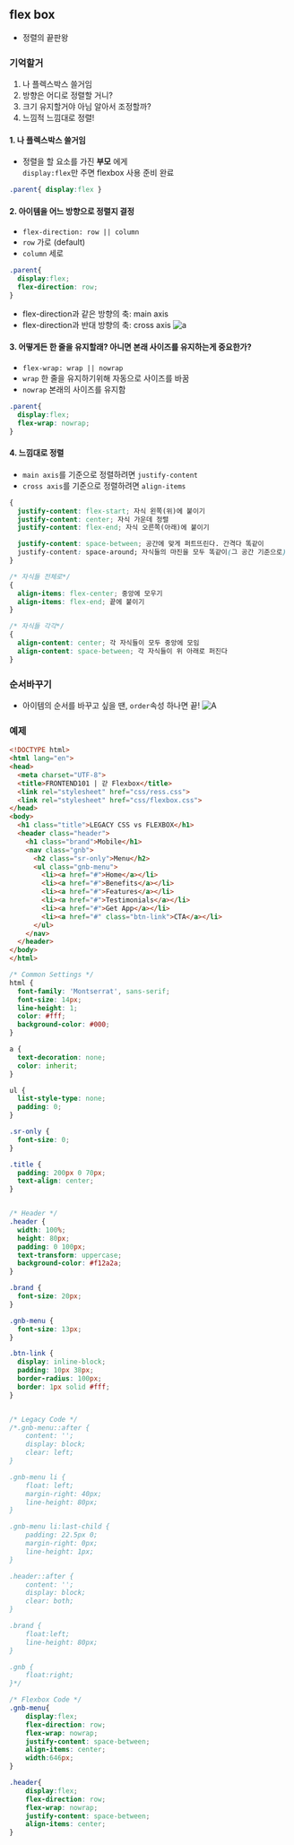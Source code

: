 ## flex box
- 정렬의 끝판왕
### 기억할거
1. 나 플렉스박스 쓸거임
2. 방향은 어디로 정렬할 거니?
3. 크기 유지할거야 아님 알아서 조정할까?
4. 느낌적 느낌대로 정렬!

#### 1. 나 플렉스박스 쓸거임
- 정렬을 할 요소를 가진 **부모** 에게  
  `display:flex`만 주면 flexbox 사용 준비 완료
```css
.parent{ display:flex }
```

#### 2. 아이템을 어느 방향으로 정렬지 결정
- `flex-direction: row || column`
- `row` 가로 (default)
- `column` 세로
```css
.parent{
  display:flex;
  flex-direction: row;
}
```
- flex-direction과 같은 방향의 축: main axis
- flex-direction과 반대 방향의 축: cross axis
![a](/assets/html/flex-direction.PNG)

#### 3. 어떻게든 한 줄을 유지할래? 아니면 본래 사이즈를 유지하는게 중요한가?
- `flex-wrap: wrap || nowrap`
- `wrap` 한 줄을 유지하기위해 자동으로 사이즈를 바꿈
- `nowrap` 본래의 사이즈를 유지함
```css
.parent{
  display:flex;
  flex-wrap: nowrap;
}
```
#### 4. 느낌대로 정렬
- `main axis`를 기준으로 정렬하려면 `justify-content`
- `cross axis`를 기준으로 정렬하려면 `align-items`

```css
{
  justify-content: flex-start; 자식 왼쪽(위)에 붙이기
  justify-content: center; 자식 가운데 정렬
  justify-content: flex-end; 자식 오른쪽(아래)에 붙이기

  justify-content: space-between; 공간에 맞게 퍼트뜨린다. 간격다 똑같이
  justify-content: space-around; 자식들의 마진을 모두 똑같이(그 공간 기준으로)
}
```

```css
/* 자식들 전체로*/
{
  align-items: flex-center; 중앙에 모우기
  align-items: flex-end; 끝에 붙이기
}
```

```css
/* 자식들 각각*/
{
  align-content: center; 각 자식들이 모두 중앙에 모임
  align-content: space-between; 각 자식들이 위 아래로 퍼진다
}
```

### 순서바꾸기
- 아이템의 순서를 바꾸고 싶을 땐, `order`속성 하나면 끝!
![A](/assets/html/order.PNG)


### 예제
```html
<!DOCTYPE html>
<html lang="en">
<head>
  <meta charset="UTF-8">
  <title>FRONTEND101 | 갇 Flexbox</title>
  <link rel="stylesheet" href="css/ress.css">
  <link rel="stylesheet" href="css/flexbox.css">
</head>
<body>
  <h1 class="title">LEGACY CSS vs FLEXBOX</h1>
  <header class="header">
    <h1 class="brand">Mobile</h1>
    <nav class="gnb">
      <h2 class="sr-only">Menu</h2>
      <ul class="gnb-menu">
        <li><a href="#">Home</a></li>
        <li><a href="#">Benefits</a></li>
        <li><a href="#">Features</a></li>
        <li><a href="#">Testimonials</a></li>
        <li><a href="#">Get App</a></li>
        <li><a href="#" class="btn-link">CTA</a></li>
      </ul>
    </nav>
  </header>
</body>
</html>
```

```css
/* Common Settings */
html {
  font-family: 'Montserrat', sans-serif;
  font-size: 14px;
  line-height: 1;
  color: #fff;
  background-color: #000;
}

a {
  text-decoration: none;
  color: inherit;
}

ul {
  list-style-type: none;
  padding: 0;
}

.sr-only {
  font-size: 0;
}

.title {
  padding: 200px 0 70px;
  text-align: center;
}


/* Header */
.header {
  width: 100%;
  height: 80px;
  padding: 0 100px;
  text-transform: uppercase;
  background-color: #f12a2a;
}

.brand {
  font-size: 20px;
}

.gnb-menu {
  font-size: 13px;
}

.btn-link {
  display: inline-block;
  padding: 10px 38px;
  border-radius: 100px;
  border: 1px solid #fff;
}


/* Legacy Code */
/*.gnb-menu::after {
    content: '';
    display: block;
    clear: left;
}

.gnb-menu li {
    float: left;
    margin-right: 40px;
    line-height: 80px;
}

.gnb-menu li:last-child {
    padding: 22.5px 0;
    margin-right: 0px;
    line-height: 1px;
}

.header::after {
    content: '';
    display: block;
    clear: both;
}

.brand {
    float:left;
    line-height: 80px;
}

.gnb {
    float:right;
}*/

/* Flexbox Code */
.gnb-menu{
    display:flex;
    flex-direction: row;
    flex-wrap: nowrap;
    justify-content: space-between;
    align-items: center;
    width:646px;
}

.header{
    display:flex;
    flex-direction: row;
    flex-wrap: nowrap;
    justify-content: space-between;
    align-items: center;
}
```
